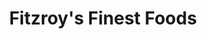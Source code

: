 ---
title: "Fitzroy's Finest Foods"
url: /collingwood/fitzroys-finest-foods/
shop: Gemüse & Obst
---